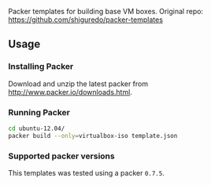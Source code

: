 Packer templates for building base VM boxes.
Original repo: <https://github.com/shiguredo/packer-templates>

## Usage

### Installing Packer

Download and unzip the latest packer from <http://www.packer.io/downloads.html>.

### Running Packer


```bash
cd ubuntu-12.04/
packer build --only=virtualbox-iso template.json
```

### Supported packer versions

This templates was tested using a packer `0.7.5`.

